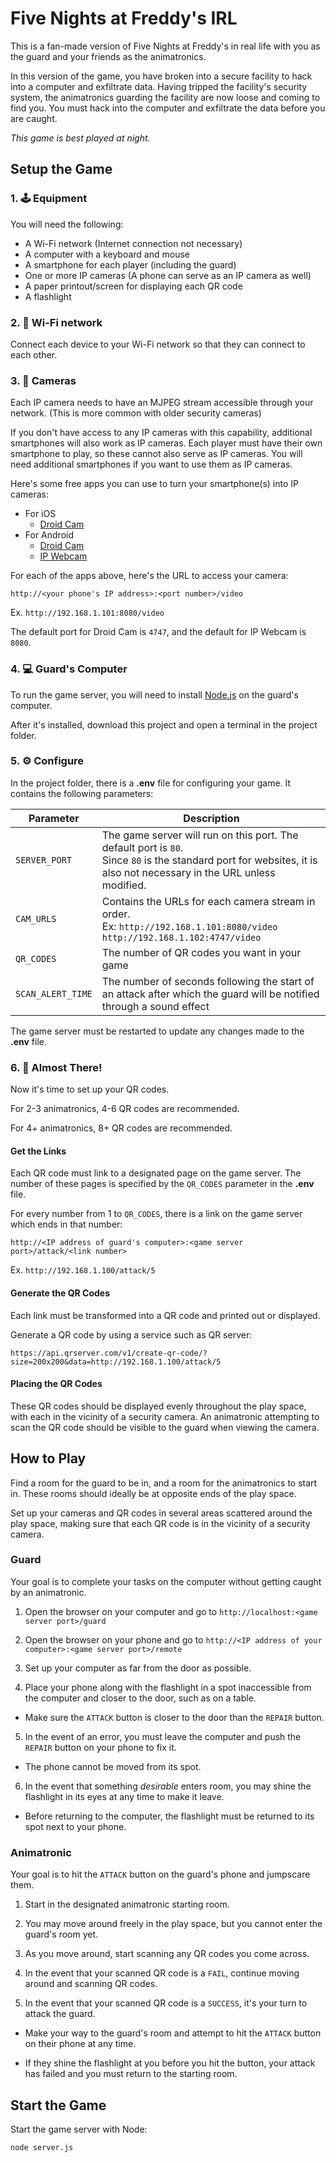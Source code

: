 
# Five Nights at Freddy's IRL
This is a fan-made version of Five Nights at Freddy's in real life with you as the guard and your friends as the animatronics.

In this version of the game, you have broken into a secure facility to hack into a computer and exfiltrate data. Having tripped the facility's security system, the animatronics guarding the facility are now loose and coming to find you. You must hack into the computer and exfiltrate the data before you are caught.

*This game is best played at night.*

## Setup the Game

### 1. 🕹️ Equipment
You will need the following:
- A Wi-Fi network (Internet connection not necessary)
- A computer with a keyboard and mouse
- A smartphone for each player (including the guard)
- One or more IP cameras (A phone can serve as an IP camera as well)
- A paper printout/screen for displaying each QR code
- A flashlight

### 2. 🛜 Wi-Fi network
Connect each device to your Wi-Fi network so that they can connect to each other.

### 3. 🎥 Cameras
Each IP camera needs to have an MJPEG stream accessible through your network. (This is more common with older security cameras)

If you don't have access to any IP cameras with this capability, additional smartphones will also work as IP cameras. Each player must have their own smartphone to play, so these cannot also serve as IP cameras. You will need additional smartphones if you want to use them as IP cameras.

Here's some free apps you can use to turn your smartphone(s) into IP cameras:
- For iOS
    - [Droid Cam](https://apps.apple.com/us/app/droidcam-webcam-obs-camera/id1510258102)
- For Android
    - [Droid Cam](https://play.google.com/store/apps/details?id=com.dev47apps.droidcam&hl=en_US&gl=US)
    - [IP Webcam](https://play.google.com/store/apps/details?id=com.pas.webcam&hl=en_US&gl=US)

For each of the apps above, here's the URL to access your camera:

`http://<your phone's IP address>:<port number>/video`

Ex. `http://192.168.1.101:8080/video`

The default port for Droid Cam is `4747`, and the default for IP Webcam is `8080`.

### 4. 💻 Guard's Computer
To run the game server, you will need to install [Node.js](https://nodejs.org/en/) on the guard's computer.

After it's installed, download this project and open a terminal in the project folder.

### 5. ⚙️ Configure
In the project folder, there is a **.env** file for configuring your game. It contains the following parameters:

| Parameter | Description |
| - | - |
| `SERVER_PORT` | The game server will run on this port. The default port is `80`.<br>Since `80` is the standard port for websites, it is also not necessary in the URL unless modified. |
| `CAM_URLS` | Contains the URLs for each camera stream in order.<br>Ex: `http://192.168.1.101:8080/video http://192.168.1.102:4747/video` |
| `QR_CODES` | The number of QR codes you want in your game |
| `SCAN_ALERT_TIME` | The number of seconds following the start of an attack after which the guard will be notified through a sound effect |

The game server must be restarted to update any changes made to the **.env** file.

### 6. 🤏 Almost There!
Now it's time to set up your QR codes.

For 2-3 animatronics, 4-6 QR codes are recommended.

For 4+ animatronics, 8+ QR codes are recommended.

#### Get the Links
Each QR code must link to a designated page on the game server. The number of these pages is specified by the `QR_CODES` parameter in the **.env** file.

For every number from 1 to `QR_CODES`, there is a link on the game server which ends in that number:

`http://<IP address of guard's computer>:<game server port>/attack/<link number>`

Ex. `http://192.168.1.100/attack/5`

#### Generate the QR Codes

Each link must be transformed into a QR code and printed out or displayed.

Generate a QR code by using a service such as QR server:

`https://api.qrserver.com/v1/create-qr-code/?size=200x200&data=http://192.168.1.100/attack/5`

#### Placing the QR Codes

These QR codes should be displayed evenly throughout the play space, with each in the vicinity of a security camera. An animatronic attempting to scan the QR code should be visible to the guard when viewing the camera.

## How to Play

Find a room for the guard to be in, and a room for the animatronics to start in. These rooms should ideally be at opposite ends of the play space.

Set up your cameras and QR codes in several areas scattered around the play space, making sure that each QR code is in the vicinity of a security camera.

### Guard
Your goal is to complete your tasks on the computer without getting caught by an animatronic.

1. Open the browser on your computer and go to `http://localhost:<game server port>/guard`

2. Open the browser on your phone and go to `http://<IP address of your computer>:<game server port>/remote`

3. Set up your computer as far from the door as possible.

4. Place your phone along with the flashlight in a spot inaccessible from the computer and closer to the door, such as on a table.

- Make sure the `ATTACK` button is closer to the door than the `REPAIR` button.

5. In the event of an error, you must leave the computer and push the `REPAIR` button on your phone to fix it.

- The phone cannot be moved from its spot.

6. In the event that something *desirable* enters room, you may shine the flashlight in its eyes at any time to make it leave.

- Before returning to the computer, the flashlight must be returned to its spot next to your phone.

### Animatronic
Your goal is to hit the `ATTACK` button on the guard's phone and jumpscare them.

1. Start in the designated animatronic starting room.

2. You may move around freely in the play space, but you cannot enter the guard's room yet.

3. As you move around, start scanning any QR codes you come across.

4. In the event that your scanned QR code is a `FAIL`, continue moving around and scanning QR codes.

5. In the event that your scanned QR code is a `SUCCESS`, it's your turn to attack the guard.

- Make your way to the guard's room and attempt to hit the `ATTACK` button on their phone at any time.

- If they shine the flashlight at you before you hit the button, your attack has failed and you must return to the starting room.



## Start the Game

Start the game server with Node:
```
node server.js
```
